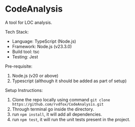 # CodeAnalysis
A tool for LOC analysis.

Tech Stack:

* Language: TypeScript (Node.js)
* Framework: Node.js (v23.3.0)
* Build tool: tsc
* Testing: Jest

Pre-requisite:

1. Node.js (v20 or above)
2. Typescript (although it should be added as part of setup)

Setup Instructions:

1. Clone the repo locally using command `git clone https://github.com/rvdfox/CodeAnalysis.git`
2. Through terminal go inside the directory.
3. run `npm install`, it will add all dependencies.
4. run `npm test`, it will run the unit tests present in the project.
